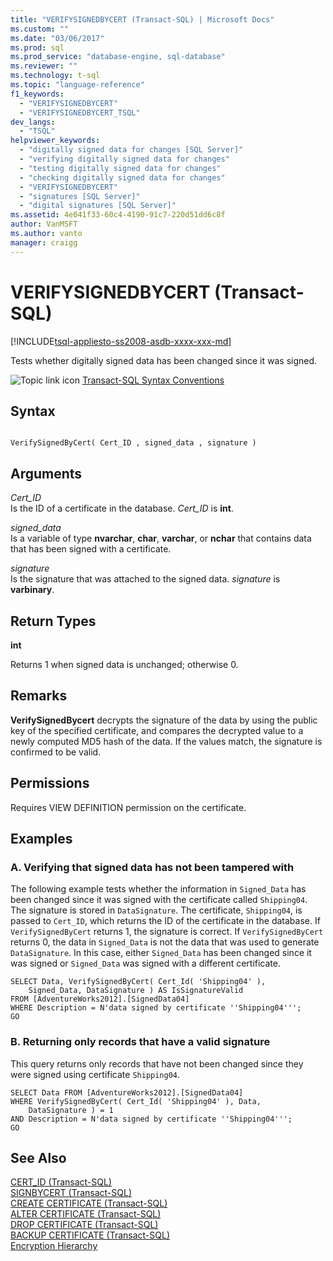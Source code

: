 ```yaml
---
title: "VERIFYSIGNEDBYCERT (Transact-SQL) | Microsoft Docs"
ms.custom: ""
ms.date: "03/06/2017"
ms.prod: sql
ms.prod_service: "database-engine, sql-database"
ms.reviewer: ""
ms.technology: t-sql
ms.topic: "language-reference"
f1_keywords: 
  - "VERIFYSIGNEDBYCERT"
  - "VERIFYSIGNEDBYCERT_TSQL"
dev_langs: 
  - "TSQL"
helpviewer_keywords: 
  - "digitally signed data for changes [SQL Server]"
  - "verifying digitally signed data for changes"
  - "testing digitally signed data for changes"
  - "checking digitally signed data for changes"
  - "VERIFYSIGNEDBYCERT"
  - "signatures [SQL Server]"
  - "digital signatures [SQL Server]"
ms.assetid: 4e041f33-60c4-4190-91c7-220d51dd6c8f
author: VanMSFT
ms.author: vanto
manager: craigg
---
```

# VERIFYSIGNEDBYCERT (Transact-SQL)
[!INCLUDE[tsql-appliesto-ss2008-asdb-xxxx-xxx-md](../../includes/tsql-appliesto-ss2008-asdb-xxxx-xxx-md.md)]

  Tests whether digitally signed data has been changed since it was signed.  
  
 ![Topic link icon](../../database-engine/configure-windows/media/topic-link.gif "Topic link icon") [Transact-SQL Syntax Conventions](../../t-sql/language-elements/transact-sql-syntax-conventions-transact-sql.md)  
  
## Syntax  
  
```  
  
VerifySignedByCert( Cert_ID , signed_data , signature )  
```  
  
## Arguments  
 *Cert_ID*  
 Is the ID of a certificate in the database. *Cert_ID* is **int**.  
  
 *signed_data*  
 Is a variable of type **nvarchar**, **char**, **varchar**, or **nchar** that contains data that has been signed with a certificate.  
  
 *signature*  
 Is the signature that was attached to the signed data. *signature* is **varbinary**.  
  
## Return Types  
 **int**  
  
 Returns 1 when signed data is unchanged; otherwise 0.  
  
## Remarks  
 **VerifySignedBycert** decrypts the signature of the data by using the public key of the specified certificate, and compares the decrypted value to a newly computed MD5 hash of the data. If the values match, the signature is confirmed to be valid.  
  
## Permissions  
 Requires VIEW DEFINITION permission on the certificate.  
  
## Examples  
  
### A. Verifying that signed data has not been tampered with  
 The following example tests whether the information in `Signed_Data` has been changed since it was signed with the certificate called `Shipping04`. The signature is stored in `DataSignature`. The certificate, `Shipping04`, is passed to `Cert_ID`, which returns the ID of the certificate in the database. If `VerifySignedByCert` returns 1, the signature is correct. If `VerifySignedByCert` returns 0, the data in `Signed_Data` is not the data that was used to generate `DataSignature`. In this case, either `Signed_Data` has been changed since it was signed or `Signed_Data` was signed with a different certificate.  
  
```  
SELECT Data, VerifySignedByCert( Cert_Id( 'Shipping04' ),  
    Signed_Data, DataSignature ) AS IsSignatureValid  
FROM [AdventureWorks2012].[SignedData04]   
WHERE Description = N'data signed by certificate ''Shipping04''';  
GO  
```  
  
### B. Returning only records that have a valid signature  
 This query returns only records that have not been changed since they were signed using certificate `Shipping04`.  
  
```  
SELECT Data FROM [AdventureWorks2012].[SignedData04]   
WHERE VerifySignedByCert( Cert_Id( 'Shipping04' ), Data,   
    DataSignature ) = 1   
AND Description = N'data signed by certificate ''Shipping04''';  
GO  
```  
  
## See Also  
 [CERT_ID &#40;Transact-SQL&#41;](../../t-sql/functions/cert-id-transact-sql.md)   
 [SIGNBYCERT &#40;Transact-SQL&#41;](../../t-sql/functions/signbycert-transact-sql.md)   
 [CREATE CERTIFICATE &#40;Transact-SQL&#41;](../../t-sql/statements/create-certificate-transact-sql.md)   
 [ALTER CERTIFICATE &#40;Transact-SQL&#41;](../../t-sql/statements/alter-certificate-transact-sql.md)   
 [DROP CERTIFICATE &#40;Transact-SQL&#41;](../../t-sql/statements/drop-certificate-transact-sql.md)   
 [BACKUP CERTIFICATE &#40;Transact-SQL&#41;](../../t-sql/statements/backup-certificate-transact-sql.md)   
 [Encryption Hierarchy](../../relational-databases/security/encryption/encryption-hierarchy.md)  
  
  
